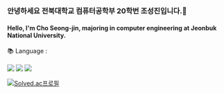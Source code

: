 
### 안녕하세요 전북대학교 컴퓨터공학부 20학번 조성진입니다.👋
#### Hello, I'm Cho Seong-jin, majoring in computer engineering at Jeonbuk National University.

<!--
**5j1n/5j1n** is a ✨ _special_ ✨ repository because its `README.md` (this file) appears on your GitHub profile.

Here are some ideas to get you started:
[![Solved.ac Profile](http://mazassumnida.wtf/api/generate_badge?boj=sjin1121)](https://solved.ac/sjin1121)
- 🔭 I’m currently working on ...
- 🌱 I’m currently learning ...
- 👯 I’m looking to collaborate on ...
- 🤔 I’m looking for help with ...
- 💬 Ask me about ...
- 📫 How to reach me: ...
- 😄 Pronouns: ...
- ⚡ Fun fact: ...

-->
📚  Language :<br><br>
<img src="https://img.shields.io/badge/c++-00599C?style=for-the-badge&logo=c%2B%2B&logoColor=white">
<img src="https://img.shields.io/badge/java-007396?style=for-the-badge&logo=java&logoColor=white">
<img src="https://img.shields.io/badge/python-007396?style=for-the-badge&logo=python&logoColor=white">

[![Solved.ac프로필](http://mazassumnida.wtf/api/v2/generate_badge?boj=5j1n)](https://solved.ac/5j1n)

